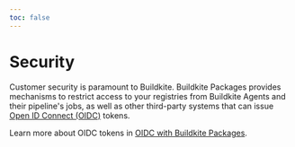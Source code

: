 ```yaml
---
toc: false
---
```


# Security

Customer security is paramount to Buildkite. Buildkite Packages provides mechanisms to restrict access to your registries from Buildkite Agents and their pipeline's jobs, as well as other third-party systems that can issue [Open ID Connect (OIDC)](https://openid.net/developers/how-connect-works/) tokens.

Learn more about OIDC tokens in [OIDC with Buildkite Packages](/docs/packages/security/oidc).

